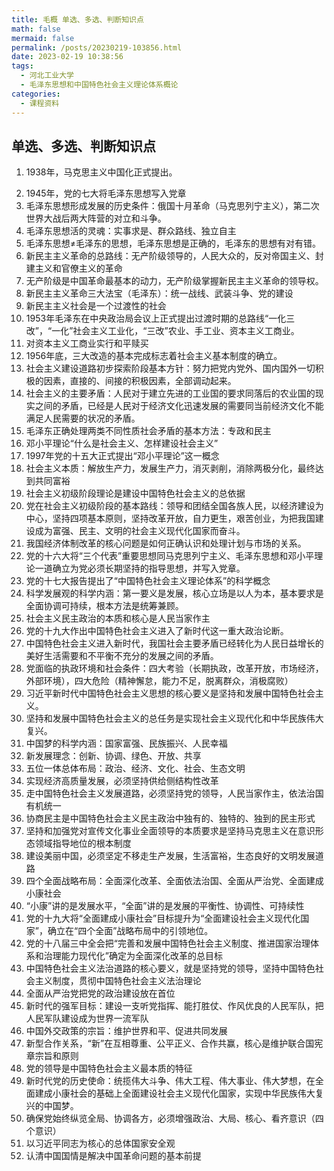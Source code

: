 ```yaml
---
title: 毛概 单选、多选、判断知识点
math: false
mermaid: false
permalink: /posts/20230219-103856.html
date: 2023-02-19 10:38:56
tags:
  - 河北工业大学
  - 毛泽东思想和中国特色社会主义理论体系概论
categories:
  - 课程资料
---
```

## 单选、多选、判断知识点
1. 1938年，马克思主义中国化正式提出。
<!-- more -->
2. 1945年，党的七大将毛泽东思想写入党章
3. 毛泽东思想形成发展的历史条件：俄国十月革命（马克思列宁主义），第二次世界大战后两大阵营的对立和斗争。
4. 毛泽东思想活的灵魂：实事求是、群众路线、独立自主
5. 毛泽东思想≠毛泽东的思想，毛泽东思想是正确的，毛泽东的思想有对有错。
6. 新民主主义革命的总路线：无产阶级领导的，人民大众的，反对帝国主义、封建主义和官僚主义的革命
7. 无产阶级是中国革命最基本的动力，无产阶级掌握新民主主义革命的领导权。
8. 新民主主义革命三大法宝（毛泽东）：统一战线、武装斗争、党的建设
9. 新民主主义社会是一个过渡性的社会
10. 1953年毛泽东在中央政治局会议上正式提出过渡时期的总路线“一化三改”，“一化”社会主义工业化，“三改”农业、手工业、资本主义工商业。
11. 对资本主义工商业实行和平赎买
12. 1956年底，三大改造的基本完成标志着社会主义基本制度的确立。
13. 社会主义建设道路初步探索阶段基本方针：努力把党内党外、国内国外一切积极的因素，直接的、间接的积极因素，全部调动起来。
14. 社会主义的主要矛盾：人民对于建立先进的工业国的要求同落后的农业国的现实之间的矛盾，已经是人民对于经济文化迅速发展的需要同当前经济文化不能满足人民需要的状况的矛盾。
15. 毛泽东正确处理两类不同性质社会矛盾的基本方法：专政和民主
16. 邓小平理论“什么是社会主义、怎样建设社会主义”
17. 1997年党的十五大正式提出“邓小平理论”这一概念
18. 社会主义本质：解放生产力，发展生产力，消灭剥削，消除两极分化，最终达到共同富裕
19. 社会主义初级阶段理论是建设中国特色社会主义的总依据
20. 党在社会主义初级阶段的基本路线：领导和团结全国各族人民，以经济建设为中心，坚持四项基本原则，坚持改革开放，自力更生，艰苦创业，为把我国建设成为富强、民主、文明的社会主义现代化国家而奋斗。
21. 我国经济体制改革的核心问题是如何正确认识和处理计划与市场的关系。
22. 党的十六大将“三个代表”重要思想同马克思列宁主义、毛泽东思想和邓小平理论一道确立为党必须长期坚持的指导思想，并写入党章。
23. 党的十七大报告提出了“中国特色社会主义理论体系”的科学概念
24. 科学发展观的科学内涵：第一要义是发展，核心立场是以人为本，基本要求是全面协调可持续，根本方法是统筹兼顾。
25. 社会主义民主政治的本质和核心是人民当家作主
26. 党的十九大作出中国特色社会主义进入了新时代这一重大政治论断。
27. 中国特色社会主义进入新时代，我国社会主要矛盾已经转化为人民日益增长的美好生活需要和不平衡不充分的发展之间的矛盾。
28. 党面临的执政环境和社会条件：四大考验（长期执政，改革开放，市场经济，外部环境），四大危险（精神懈怠，能力不足，脱离群众，消极腐败）
29. 习近平新时代中国特色社会主义思想的核心要义是坚持和发展中国特色社会主义。
30. 坚持和发展中国特色社会主义的总任务是实现社会主义现代化和中华民族伟大复兴。
31. 中国梦的科学内涵：国家富强、民族振兴、人民幸福
32. 新发展理念：创新、协调、绿色、开放、共享
33. 五位一体总体布局：政治、经济、文化、社会、生态文明
34. 实现经济高质量发展，必须坚持供给侧结构性改革
35. 走中国特色社会主义发展道路，必须坚持党的领导，人民当家作主，依法治国有机统一
36. 协商民主是中国特色社会主义民主政治中独有的、独特的、独到的民主形式
37. 坚持和加强党对宣传文化事业全面领导的本质要求是坚持马克思主义在意识形态领域指导地位的根本制度
38. 建设美丽中国，必须坚定不移走生产发展，生活富裕，生态良好的文明发展道路
39. 四个全面战略布局：全面深化改革、全面依法治国、全面从严治党、全面建成小康社会
40. “小康”讲的是发展水平，“全面”讲的是发展的平衡性、协调性、可持续性
41. 党的十九大将“全面建成小康社会”目标提升为“全面建设社会主义现代化国家”，确立在“四个全面”战略布局中的引领地位。
42. 党的十八届三中全会把“完善和发展中国特色社会主义制度、推进国家治理体系和治理能力现代化”确定为全面深化改革的总目标
43. 中国特色社会主义法治道路的核心要义，就是坚持党的领导，坚持中国特色社会主义制度，贯彻中国特色社会主义法治理论
44. 全面从严治党把党的政治建设放在首位
45. 新时代的强军目标：建设一支听党指挥、能打胜仗、作风优良的人民军队，把人民军队建设成为世界一流军队
46. 中国外交政策的宗旨：维护世界和平、促进共同发展
47. 新型合作关系，“新”在互相尊重、公平正义、合作共赢，核心是维护联合国宪章宗旨和原则
48. 党的领导是中国特色社会主义最本质的特征
49. 新时代党的历史使命：统揽伟大斗争、伟大工程、伟大事业、伟大梦想，在全面建成小康社会的基础上全面建设社会主义现代化国家，实现中华民族伟大复兴的中国梦。
50. 确保党始终纵览全局、协调各方，必须增强政治、大局、核心、看齐意识（四个意识）
51. 以习近平同志为核心的总体国家安全观
52. 认清中国国情是解决中国革命问题的基本前提